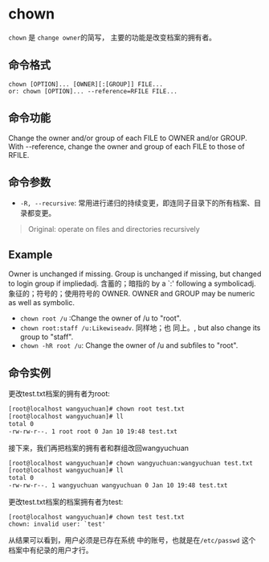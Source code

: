 # chown

`chown` 是 `change owner`的简写， 主要的功能是改变档案的拥有者。
## 命令格式
```
chown [OPTION]... [OWNER][:[GROUP]] FILE...
or: chown [OPTION]... --reference=RFILE FILE...
```
## 命令功能
Change the owner and/or group of each FILE to OWNER and/or GROUP.
With --reference, change the owner and group of each FILE to those of RFILE.
## 命令参数
* `-R, --recursive`: 常用进行递归的持续变更，即连同子目录下的所有档案、目录都变更。
> Original: operate on files and directories recursively

## Example
Owner is unchanged if missing. Group is unchanged if missing, but changed to login group if impliedadj. 含蓄的；暗指的 by a `:' following a symbolicadj. 象征的；符号的；使用符号的 OWNER. OWNER and GROUP may be numeric as well as symbolic.
* `chown root /u` :Change the owner of /u to "root".
* `chown root:staff /u:Likewiseadv`. 同样地；也 同上。, but also change its group to "staff".
* `chown -hR root /u`: Change the owner of /u and subfiles to "root".
## 命令实例
更改test.txt档案的拥有者为root:
```bash
[root@localhost wangyuchuan]# chown root test.txt 
[root@localhost wangyuchuan]# ll
total 0
-rw-rw-r--. 1 root root 0 Jan 10 19:48 test.txt
```
接下来，我们再把档案的拥有者和群组改回wangyuchuan
```bash
[root@localhost wangyuchuan]# chown wangyuchuan:wangyuchuan test.txt
[root@localhost wangyuchuan]# ll
total 0
-rw-rw-r--. 1 wangyuchuan wangyuchuan 0 Jan 10 19:48 test.txt
```
更改test.txt档案的档案拥有者为test:
```
[root@localhost wangyuchuan]# chown test test.txt 
chown: invalid user: `test'
```
从结果可以看到，用户必须是已存在系统 中的账号，也就是在`/etc/passwd` 这个档案中有纪录的用户才行。